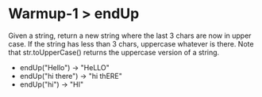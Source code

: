 # Warmup-1 > endUp

Given a string, return a new string where the last 3 chars are now in upper case. If the string has less than 3 chars, uppercase whatever is there. Note that str.toUpperCase() returns the uppercase version of a string.

- endUp("Hello") → "HeLLO"
- endUp("hi there") → "hi thERE"
- endUp("hi") → "HI"